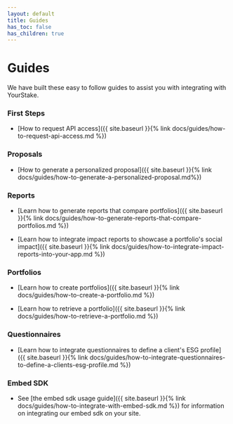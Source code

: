 ```yaml
---
layout: default
title: Guides
has_toc: false
has_children: true
---
```


# Guides

We have built these easy to follow guides to assist you with integrating with YourStake.

### First Steps

- [How to request API access]({{ site.baseurl }}{% link docs/guides/how-to-request-api-access.md %})


### Proposals

- [How to generate a personalized proposal]({{ site.baseurl }}{% link docs/guides/how-to-generate-a-personalized-proposal.md%})

### Reports

- [Learn how to generate reports that compare portfolios]({{ site.baseurl }}{% link docs/guides/how-to-generate-reports-that-compare-portfolios.md %})

- [Learn how to integrate impact reports to showcase a portfolio's social impact]({{ site.baseurl }}{% link docs/guides/how-to-integrate-impact-reports-into-your-app.md %})

### Portfolios

- [Learn how to create portfolios]({{ site.baseurl }}{% link docs/guides/how-to-create-a-portfolio.md %})

- [Learn how to retrieve a portfolio]({{ site.baseurl }}{% link docs/guides/how-to-retrieve-a-portfolio.md %})


### Questionnaires

- [Learn how to integrate questionnaires to define a client's ESG profile]({{ site.baseurl }}{% link docs/guides/how-to-integrate-questionnaires-to-define-a-clients-esg-profile.md %})


### Embed SDK

- See [the embed sdk usage guide]({{ site.baseurl }}{% link docs/guides/how-to-integrate-with-embed-sdk.md %}) for information on integrating our embed sdk on your site.
